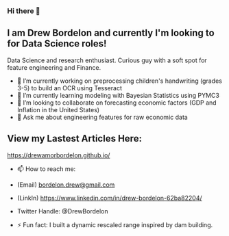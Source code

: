 ### Hi there 👋


## I am Drew Bordelon and currently I'm looking to for Data Science roles!
Data Science and research enthusiast.
Curious guy with a soft spot for feature engineering and Finance.

- 🔭 I’m currently working on preprocessing children's handwriting (grades 3-5) to build an OCR using Tesseract
- 🌱 I’m currently learning modeling with Bayesian Statistics using PYMC3
- 👯 I’m looking to collaborate on forecasting economic factors (GDP and Inflation in the United States)
- 💬 Ask me about engineering features for raw economic data

## View my Lastest Articles Here:
https://drewamorbordelon.github.io/

- 📫 How to reach me: 
- (Email) <bordelon.drew@gmail.com>
- (LinkIn) <https://www.linkedin.com/in/drew-bordelon-62ba82204/>
- Twitter Handle: @DrewBordelon

- ⚡ Fun fact: I built a dynamic rescaled range inspired by dam building.  
             
